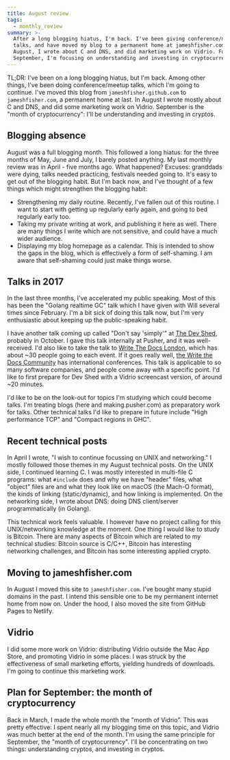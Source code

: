 ```yaml
---
title: August review
tags:
  - monthly_review
summary: >-
  After a long blogging hiatus, I'm back. I've been giving conference/meetup
  talks, and have moved my blog to a permanent home at jameshfisher.com. In
  August, I wrote about C and DNS, and did marketing work on Vidrio. For
  September, I'm focusing on understanding and investing in cryptocurrencies.
---
```


TL;DR: I've been on a long blogging hiatus, but I'm back.
Among other things, I've been doing conference/meetup talks, which I'm going to continue.
I've moved this blog from `jameshfisher.github.com` to `jameshfisher.com`, a permanent home at last.
In August I wrote mostly about C and DNS, and did some marketing work on Vidrio.
September is the "month of cryptocurrency": I'll be understanding and investing in cryptos.

## Blogging absence

August was a full blogging month.
This followed a long hiatus:
for the three months of May, June and July,
I barely posted anything.
My last monthly review was in April - five months ago.
What happened?
Excuses: granddads were dying, talks needed practicing, festivals needed going to.
It's easy to get out of the blogging habit.
But I'm back now, and I've thought of a few things which might strengthen the blogging habit:

* Strengthening my daily routine.
  Recently, I've fallen out of this routine.
  I want to start with getting up regularly early again,
  and going to bed regularly early too.
* Taking my private writing at work,
  and publishing it here as well.
  There are many things I write which are not sensitive,
  and could have a much wider audience.
* Displaying my blog homepage as a calendar.
  This is intended to show the gaps in the blog,
  which is effectively a form of self-shaming.
  I am aware that self-shaming could just make things worse.

## Talks in 2017

In the last three months, I've accelerated my public speaking.
Most of this has been the "Golang realtime GC" talk which I have given with Will several times since February.
I'm a bit sick of doing this talk now,
but I'm very enthusiastic about keeping up the public-speaking habit.

I have another talk coming up called "Don't say 'simply'"
at [The Dev Shed](https://www.meetup.com/the-dev-shed/),
probably in October.
I gave this talk internally at Pusher, and it was well-received.
I'd also like to take the talk to [Write The Docs London](https://www.meetup.com/Write-The-Docs-London/),
which has about ~30 people going to each event.
If it goes really well,
[the Write the Docs Community](http://www.writethedocs.org/) has international conferences.
This talk is applicable to so many software companies, and people come away with a specific point.
I'd like to first prepare for Dev Shed with a Vidrio screencast version, of around ~20 minutes.

I'd like to be on the look-out for topics I'm studying which could become talks.
I'm treating blogs (here and making.pusher.com) as preparatory work for talks.
Other technical talks I'd like to prepare in future include
"High performance TCP" and "Compact regions in GHC".

## Recent technical posts

In April I wrote, "I wish to continue focussing on UNIX and networking."
I mostly followed those themes in my August technical posts.
On the UNIX side, I continued learning C.
I was mostly interested in multi-file C programs:
what `#include` does and why we have "header" files,
what "object" files are and what they look like on macOS (the Mach-O format),
the kinds of linking (static/dynamic),
and how linking is implemented.
On the networking side, I wrote about DNS:
doing DNS client/server programmatically (in Golang).

This technical work feels valuable.
I however have no project calling for this UNIX/networking knowledge at the moment.
One thing I would like to study is Bitcoin.
There are many aspects of Bitcoin which are related to my technical studies:
Bitcoin source is C/C++,
Bitcoin has interesting networking challenges,
and Bitcoin has some interesting applied crypto.

## Moving to jameshfisher.com

In August I moved this site to `jameshfisher.com`.
I've bought many stupid domains in the past.
I intend this sensible one to be my permanent internet home from now on.
Under the hood, I also moved the site from GitHub Pages to Netlify.

## Vidrio

I did some more work on Vidrio:
distributing Vidrio outside the Mac App Store,
and promoting Vidrio in some places.
I was struck by the effectiveness of small marketing efforts,
yielding hundreds of downloads.
I'm going to continue this marketing work.

## Plan for September: the month of cryptocurrency

Back in March, I made the whole month the "month of Vidrio".
This was pretty effective: I spent nearly all my blogging time on this topic,
and Vidrio was much better at the end of the month.
I'm using the same principle for September, the "month of cryptocurrency".
I'll be concentrating on two things: understanding cryptos, and investing in cryptos.

